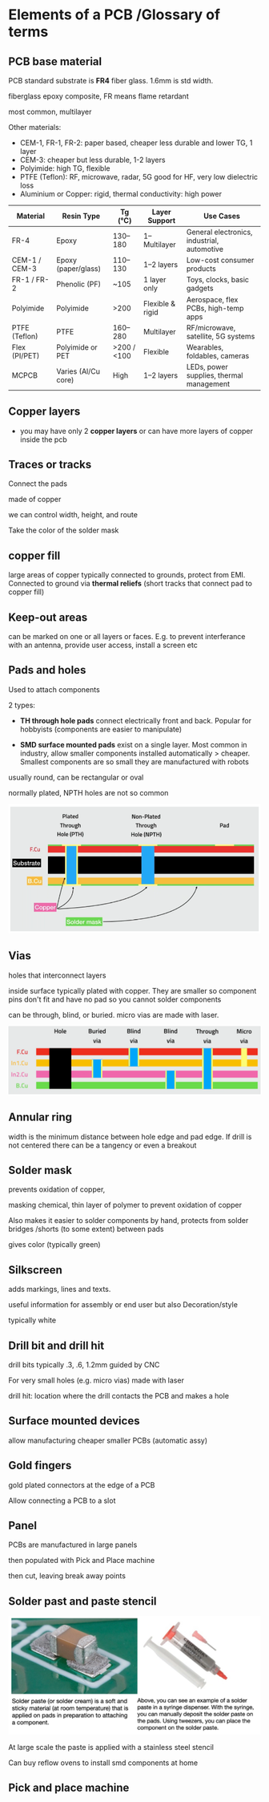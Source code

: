 # Elements of a PCB /Glossary of terms

##  PCB base material

PCB standard substrate is **FR4** fiber glass. 1.6mm is std width. 

fiberglass epoxy composite, FR means flame retardant

most common, multilayer

Other materials:

- CEM-1, FR-1, FR-2: paper based, cheaper less durable and lower TG, 1 layer
- CEM-3: cheaper but less durable, 1-2 layers
- Polyimide: high TG, flexible
- PTFE (Teflon): RF, microwave, radar, 5G good for HF, very low dielectric loss
- Aluminium or Copper: rigid, thermal conductivity: high power

| Material      | Resin Type          | Tg (°C)     | Layer Support    | Use Cases                                   |
| ------------- | ------------------- | ----------- | ---------------- | ------------------------------------------- |
| FR-4          | Epoxy               | 130–180     | 1–Multilayer     | General electronics, industrial, automotive |
| CEM-1 / CEM-3 | Epoxy (paper/glass) | 110–130     | 1–2 layers       | Low-cost consumer products                  |
| FR-1 / FR-2   | Phenolic (PF)       | ~105        | 1 layer only     | Toys, clocks, basic gadgets                 |
| Polyimide     | Polyimide           | >200        | Flexible & rigid | Aerospace, flex PCBs, high-temp apps        |
| PTFE (Teflon) | PTFE                | 160–280     | Multilayer       | RF/microwave, satellite, 5G systems         |
| Flex (PI/PET) | Polyimide or PET    | >200 / <100 | Flexible         | Wearables, foldables, cameras               |
| MCPCB         | Varies (Al/Cu core) | High        | 1–2 layers       | LEDs, power supplies, thermal management    |

## Copper layers

* you may have only 2 **copper layers** or can have more layers of copper inside the pcb

## Traces or tracks

Connect the pads

made of copper 

we can control width, height, and route

Take the color of the solder mask

## copper fill

large areas of copper typically connected to grounds, protect from EMI. Connected to ground via **thermal reliefs** (short tracks that connect pad to copper fill) 

## Keep-out areas

can be marked on one or all layers or faces. E.g. to prevent interferance with an antenna, provide user access, install a screen etc

## Pads and holes 

Used to attach components

2 types: 

* **TH through hole pads** connect electrically front and back. Popular for hobbyists (components are easier to manipulate)

* **SMD surface mounted pads** exist on a single layer. Most common in industry, allow smaller components installed automatically > cheaper. Smallest components are so small they are manufactured with robots

usually round, can be rectangular or oval

normally plated, NPTH holes are not so common

![](.\assets\pads.png)

## Vias

holes that interconnect layers

inside surface typically plated with copper. They are smaller so component pins don't fit and have no pad so you cannot solder components

can be through, blind, or buried. micro vias are made with laser.

![](.\assets\vias.png)

## Annular ring

width is the minimum distance between hole edge and pad edge. If drill is not centered there can be a tangency or even a breakout

## Solder mask

 prevents oxidation of copper, 

masking chemical, thin layer of polymer to prevent oxidation of copper

Also makes it easier to solder components by hand, protects from solder bridges /shorts (to some extent) between pads

gives color (typically green)

## Silkscreen

adds markings, lines and texts. 

useful information for assembly or end user but also Decoration/style

typically white

## Drill bit and drill hit

drill bits typically .3, .6, 1.2mm guided by CNC 

For very small holes (e.g. micro vias) made with laser

drill hit: location where the drill contacts the PCB and makes a hole

## Surface mounted devices

allow manufacturing cheaper smaller PCBs (automatic assy)

## Gold fingers

gold plated connectors at the edge of a PCB 

Allow connecting a PCB to a slot

## Panel

PCBs are manufactured in large panels 

then populated with Pick and Place machine

then cut, leaving break away points

## Solder past and paste stencil

![](.\assets\solder_paste.png)

At large scale the paste is applied with a stainless steel stencil

Can buy reflow ovens to install smd components at home

## Pick and place machine

